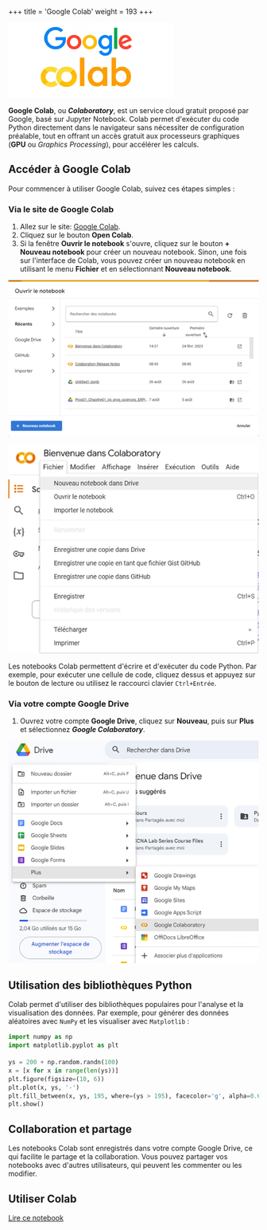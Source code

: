 +++
title = 'Google Colab'
weight =  193
+++

![Google Colab](./colab.png?width=25vw)

**Google Colab**, ou ***Colaboratory***, est un service cloud gratuit proposé par Google, basé sur Jupyter Notebook. Colab permet d'exécuter du code Python directement dans le navigateur sans nécessiter de configuration préalable, tout en offrant un accès gratuit aux processeurs graphiques (**GPU** ou _Graphics Processing_), pour accélérer les calculs.

## Accéder à Google Colab

Pour commencer à utiliser Google Colab, suivez ces étapes simples :

### Via le site de Google Colab

1. Allez sur le site: [Google Colab](https://colab.research.google.com/).
2. Cliquez sur le bouton **Open Colab**.
3. Si la fenêtre **Ouvrir le notebook** s'ouvre, cliquez sur le bouton **+ Nouveau notebook** pour créer un nouveau notebook. Sinon, une fois sur l'interface de Colab, vous pouvez créer un nouveau notebook en utilisant le menu **Fichier** et en sélectionnant **Nouveau notebook**.

![Nouveau notebook](./nouveau-notebook.png?width=40vw)

![Menu Fichier](./menu-fichier.png?width=40vw)

Les notebooks Colab permettent d'écrire et d'exécuter du code Python. Par exemple, pour exécuter une cellule de code, cliquez dessus et appuyez sur le bouton de lecture ou utilisez le raccourci clavier `Ctrl+Entrée`.

### Via votre compte Google Drive

1. Ouvrez votre compte **Google Drive**, cliquez sur **Nouveau**, puis sur **Plus** et sélectionnez ***Google Colaboratory***.

![Ouvrir Colab via Google Drive](./drive-colab.png?width=40vw)

## Utilisation des bibliothèques Python

Colab permet d'utiliser des bibliothèques populaires pour l'analyse et la visualisation des données. Par exemple, pour générer des données aléatoires avec `NumPy` et les visualiser avec `Matplotlib` :

```python
import numpy as np
import matplotlib.pyplot as plt

ys = 200 + np.random.randn(100)
x = [x for x in range(len(ys))]
plt.figure(figsize=(10, 6))
plt.plot(x, ys, '-')
plt.fill_between(x, ys, 195, where=(ys > 195), facecolor='g', alpha=0.6)
plt.show()
```

## Collaboration et partage

Les notebooks Colab sont enregistrés dans votre compte Google Drive, ce qui facilite le partage et la collaboration. Vous pouvez partager vos notebooks avec d'autres utilisateurs, qui peuvent les commenter ou les modifier.

## Utiliser Colab

[Lire ce notebook](https://colab.research.google.com/notebooks/intro.ipynb)

